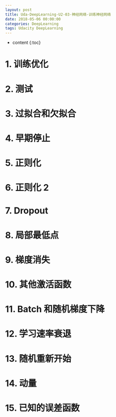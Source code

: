 ```yaml
---
layout: post
title: Uda-DeepLearning-U2-03-神经网络-训练神经网络
date: 2018-05-06 00:00:00
categories: DeepLearning
tags: Udacity DeepLearning
---
```

* content
{:toc}

# 1. 训练优化

# 2. 测试

# 3. 过拟合和欠拟合

# 4. 早期停止

# 5. 正则化

# 6. 正则化 2

# 7. Dropout

# 8. 局部最低点

# 9. 梯度消失

# 10. 其他激活函数

# 11. Batch 和随机梯度下降

# 12. 学习速率衰退

# 13. 随机重新开始

# 14. 动量

# 15. 已知的误差函数
